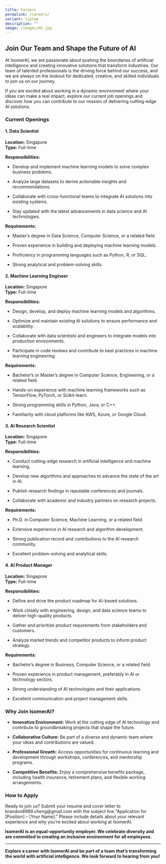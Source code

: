 ```yaml
---
title: Careers
permalink: /careers/
variant: tiptap
description: ""
image: /images/H3.jpg
---
```

<h2><strong>Join Our Team and Shape the Future of AI</strong></h2>
<p>At IsomerAI, we are passionate about pushing the boundaries of artificial
intelligence and creating innovative solutions that transform industries.
Our team of talented professionals is the driving force behind our success,
and we are always on the lookout for dedicated, creative, and skilled individuals
to join us on our journey.</p>
<p>If you are excited about working in a dynamic environment where your ideas
can make a real impact, explore our current job openings and discover how
you can contribute to our mission of delivering cutting-edge AI solutions.</p>
<h3><strong>Current Openings</strong></h3>
<h4><strong>1. Data Scientist</strong></h4>
<p><strong>Location:</strong> Singapore
<br><strong>Type:</strong> Full-time</p>
<p><strong>Responsibilities:</strong>
</p>
<ul data-tight="true" class="tight">
<li>
<p>Develop and implement machine learning models to solve complex business
problems.</p>
</li>
<li>
<p>Analyze large datasets to derive actionable insights and recommendations.</p>
</li>
<li>
<p>Collaborate with cross-functional teams to integrate AI solutions into
existing systems.</p>
</li>
<li>
<p>Stay updated with the latest advancements in data science and AI technologies.</p>
</li>
</ul>
<p><strong>Requirements:</strong>
</p>
<ul data-tight="true" class="tight">
<li>
<p>Master’s degree in Data Science, Computer Science, or a related field.</p>
</li>
<li>
<p>Proven experience in building and deploying machine learning models.</p>
</li>
<li>
<p>Proficiency in programming languages such as Python, R, or SQL.</p>
</li>
<li>
<p>Strong analytical and problem-solving skills.</p>
</li>
</ul>
<h4><strong>2. Machine Learning Engineer</strong></h4>
<p><strong>Location:</strong> Singapore
<br><strong>Type:</strong> Full-time</p>
<p><strong>Responsibilities:</strong>
</p>
<ul data-tight="true" class="tight">
<li>
<p>Design, develop, and deploy machine learning models and algorithms.</p>
</li>
<li>
<p>Optimize and maintain existing AI solutions to ensure performance and
scalability.</p>
</li>
<li>
<p>Collaborate with data scientists and engineers to integrate models into
production environments.</p>
</li>
<li>
<p>Participate in code reviews and contribute to best practices in machine
learning engineering.</p>
</li>
</ul>
<p><strong>Requirements:</strong>
</p>
<ul data-tight="true" class="tight">
<li>
<p>Bachelor’s or Master’s degree in Computer Science, Engineering, or a related
field.</p>
</li>
<li>
<p>Hands-on experience with machine learning frameworks such as TensorFlow,
PyTorch, or Scikit-learn.</p>
</li>
<li>
<p>Strong programming skills in Python, Java, or C++.</p>
</li>
<li>
<p>Familiarity with cloud platforms like AWS, Azure, or Google Cloud.</p>
</li>
</ul>
<h4><strong>3. AI Research Scientist</strong></h4>
<p><strong>Location:</strong> Singapore
<br><strong>Type:</strong> Full-time</p>
<p><strong>Responsibilities:</strong>
</p>
<ul data-tight="true" class="tight">
<li>
<p>Conduct cutting-edge research in artificial intelligence and machine learning.</p>
</li>
<li>
<p>Develop new algorithms and approaches to advance the state of the art
in AI.</p>
</li>
<li>
<p>Publish research findings in reputable conferences and journals.</p>
</li>
<li>
<p>Collaborate with academic and industry partners on research projects.</p>
</li>
</ul>
<p><strong>Requirements:</strong>
</p>
<ul data-tight="true" class="tight">
<li>
<p>Ph.D. in Computer Science, Machine Learning, or a related field.</p>
</li>
<li>
<p>Extensive experience in AI research and algorithm development.</p>
</li>
<li>
<p>Strong publication record and contributions to the AI research community.</p>
</li>
<li>
<p>Excellent problem-solving and analytical skills.</p>
</li>
</ul>
<h4><strong>4. AI Product Manager</strong></h4>
<p><strong>Location:</strong> Singapore
<br><strong>Type:</strong> Full-time</p>
<p><strong>Responsibilities:</strong>
</p>
<ul data-tight="true" class="tight">
<li>
<p>Define and drive the product roadmap for AI-based solutions.</p>
</li>
<li>
<p>Work closely with engineering, design, and data science teams to deliver
high-quality products.</p>
</li>
<li>
<p>Gather and prioritize product requirements from stakeholders and customers.</p>
</li>
<li>
<p>Analyze market trends and competitor products to inform product strategy.</p>
</li>
</ul>
<p><strong>Requirements:</strong>
</p>
<ul data-tight="true" class="tight">
<li>
<p>Bachelor’s degree in Business, Computer Science, or a related field.</p>
</li>
<li>
<p>Proven experience in product management, preferably in AI or technology
sectors.</p>
</li>
<li>
<p>Strong understanding of AI technologies and their applications.</p>
</li>
<li>
<p>Excellent communication and project management skills.</p>
</li>
</ul>
<h3><strong>Why Join IsomerAI?</strong></h3>
<ul data-tight="true" class="tight">
<li>
<p><strong>Innovative Environment:</strong> Work at the cutting edge of AI
technology and contribute to groundbreaking projects that shape the future.</p>
</li>
<li>
<p><strong>Collaborative Culture:</strong> Be part of a diverse and dynamic
team where your ideas and contributions are valued.</p>
</li>
<li>
<p><strong>Professional Growth:</strong> Access opportunities for continuous
learning and development through workshops, conferences, and mentorship
programs.</p>
</li>
<li>
<p><strong>Competitive Benefits:</strong> Enjoy a comprehensive benefits package,
including health insurance, retirement plans, and flexible working arrangements.</p>
</li>
</ul>
<h3><strong>How to Apply</strong></h3>
<p>Ready to join us? Submit your resume and cover letter to brandon8989.cheng@gmail.com
with the subject line “Application for [Position] – [Your Name].” Please
include details about your relevant experience and why you’re excited about
working at IsomerAI.</p>
<p><strong>IsomerAI is an equal-opportunity employer. We celebrate diversity and are committed to creating an inclusive environment for all employees.</strong>
</p>
<hr>
<p><strong>Explore a career with IsomerAI and be part of a team that’s transforming the world with artificial intelligence. We look forward to hearing from you!</strong>
</p>
